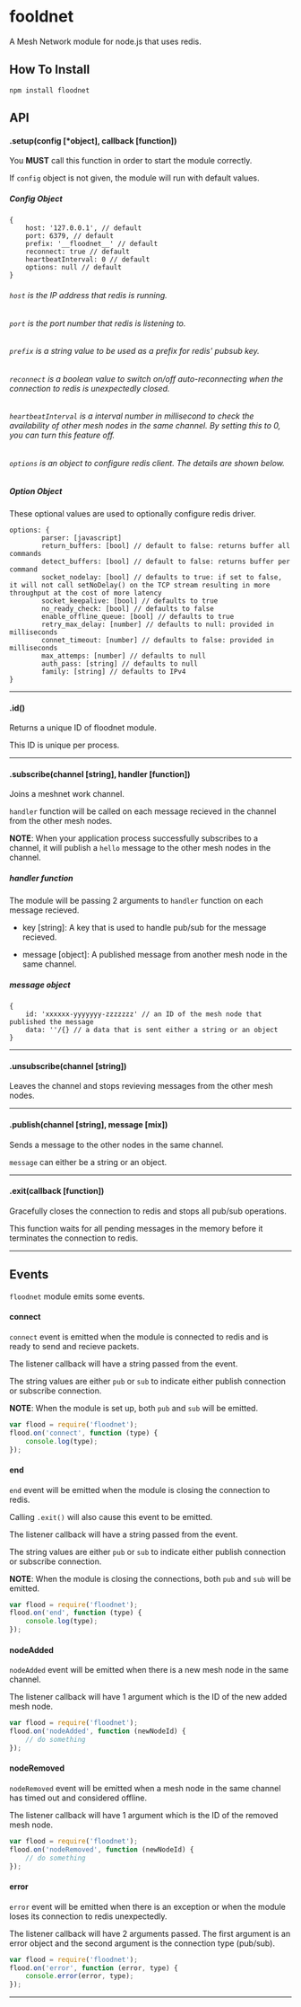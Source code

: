 # fooldnet

A Mesh Network module for node.js that uses redis.

## How To Install

```
npm install floodnet
```

## API

#### .setup(config [*object], callback [function])

You **MUST** call this function in order to start the module correctly.

If `config` object is not given, the module will run with default values.

##### Config Object

```
{
	host: '127.0.0.1', // default
	port: 6379, // default
	prefix: '__floodnet__' // default
	reconnect: true // default
	heartbeatInterval: 0 // default
	options: null // default
}
```

###### `host` is the IP address that redis is running.

###### `port` is the port number that redis is listening to.

###### `prefix` is a string value to be used as a prefix for redis' pubsub key.

###### `reconnect` is a boolean value to switch on/off auto-reconnecting when the connection to redis is unexpectedly closed.

###### `heartbeatInterval` is a interval number in millisecond to check the availability of other mesh nodes in the same channel. By setting this to 0, you can turn this feature off.

###### `options` is an object to configure redis client. The details are shown below.

##### Option Object

These optional values are used to optionally configure redis driver.

```
options: {
        parser: [javascript]
        return_buffers: [bool] // default to false: returns buffer all commands
        detect_buffers: [bool] // default to false: returns buffer per command
        socket_nodelay: [bool] // defaults to true: if set to false, it will not call setNoDelay() on the TCP stream resulting in more throughput at the cost of more latency
        socket_keepalive: [bool] // defaults to true
        no_ready_check: [bool] // defaults to false
        enable_offline_queue: [bool] // defaults to true
        retry_max_delay: [number] // defaults to null: provided in milliseconds
        connet_timeout: [number] // defaults to false: provided in milliseconds
        max_attemps: [number] // defaults to null
        auth_pass: [string] // defaults to null
        family: [string] // defaults to IPv4
}
```

***

#### .id()

Returns a unique ID of floodnet module. 

This ID is unique per process.

***

#### .subscribe(channel [string], handler [function])

Joins a meshnet work channel.

`handler` function will be called on each message recieved in the channel from the other mesh nodes.

**NOTE**: When your application process successfully subscribes to a channel, it will publish a `hello` message to the other mesh nodes in the channel.

##### handler function

The module will be passing 2 arguments to `handler` function on each message recieved.

- key [string]: A key that is used to handle pub/sub for the message recieved.

- message [object]: A published message from another mesh node in the same channel.

##### message object

```
{
	id: 'xxxxxx-yyyyyyy-zzzzzzz' // an ID of the mesh node that published the message
	data: ''/{} // a data that is sent either a string or an object
}
```

***

#### .unsubscribe(channel [string])

Leaves the channel and stops revieving messages from the other mesh nodes.

***

#### .publish(channel [string], message [mix])

Sends a message to the other nodes in the same channel.

`message` can either be a string or an object.

***

#### .exit(callback [function])

Gracefully closes the connection to redis and stops all pub/sub operations.

This function waits for all pending messages in the memory before it terminates the connection to redis.

***

## Events

`floodnet` module emits some events.

#### connect

`connect` event is emitted when the module is connected to redis and is ready to send and recieve packets.

The listener callback will have a string passed from the event.  

The string values are either `pub` or `sub` to indicate either publish connection or subscribe connection.

**NOTE**: When the module is set up, both `pub` and `sub` will be emitted.

```javascript
var flood = require('floodnet');
flood.on('connect', function (type) {
	console.log(type);
});
```

#### end

`end` event will be emitted when the module is closing the connection to redis. 

Calling `.exit()` will also cause this event to be emitted.

The listener callback will have a string passed from the event.  

The string values are either `pub` or `sub` to indicate either publish connection or subscribe connection.

**NOTE**: When the module is closing the connections, both `pub` and `sub` will be emitted.

```javascript
var flood = require('floodnet');
flood.on('end', function (type) {
	console.log(type);
});
```

#### nodeAdded

`nodeAdded` event will be emitted when there is a new mesh node in the same channel.

The listener callback will have 1 argument which is the ID of the new added mesh node.

```javascript
var flood = require('floodnet');
flood.on('nodeAdded', function (newNodeId) {
	// do something
});
```

#### nodeRemoved

`nodeRemoved` event will be emitted when a mesh node in the same channel has timed out and considered offline.

The listener callback will have 1 argument which is the ID of the removed mesh node.

```javascript
var flood = require('floodnet');
flood.on('nodeRemoved', function (newNodeId) {
	// do something
});
```

#### error

`error` event will be emitted when there is an exception or when the module loses its connection to redis unexpectedly.

The listener callback will have 2 arguments passed. The first argument is an error object and the second argument is the connection type (pub/sub). 

```javascript
var flood = require('floodnet');
flood.on('error', function (error, type) {
	console.error(error, type);
});
```

***
